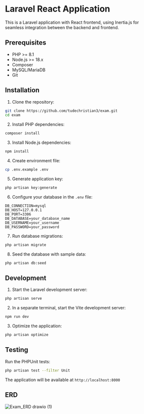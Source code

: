 # Laravel React Application

This is a Laravel application with React frontend, using Inertia.js for seamless integration between the backend and frontend.

## Prerequisites

- PHP >= 8.1
- Node.js >= 18.x
- Composer
- MySQL/MariaDB
- Git

## Installation

1. Clone the repository:

```bash
git clone https://github.com/tudechristian3/exam.git
cd exam
```

2. Install PHP dependencies:

```bash
composer install
```

3. Install Node.js dependencies:

```bash
npm install
```

4. Create environment file:

```bash
cp .env.example .env
```

5. Generate application key:

```bash
php artisan key:generate
```

6. Configure your database in the `.env` file:

```
DB_CONNECTION=mysql
DB_HOST=127.0.0.1
DB_PORT=3306
DB_DATABASE=your_database_name
DB_USERNAME=your_username
DB_PASSWORD=your_password
```

7. Run database migrations:

```bash
php artisan migrate
```

8. Seed the database with sample data:

```bash
php artisan db:seed
```

## Development

1. Start the Laravel development server:

```bash
php artisan serve
```

2. In a separate terminal, start the Vite development server:

```bash
npm run dev
```

3. Optimize the application:

```bash
php artisan optimize
```

## Testing

Run the PHPUnit tests:

```bash
php artisan test --filter Unit
```

The application will be available at `http://localhost:8000`

## ERD

![Exam_ERD drawio (1)](https://github.com/user-attachments/assets/d449498e-6cc7-467d-8dcf-60b09ad08ff2)
